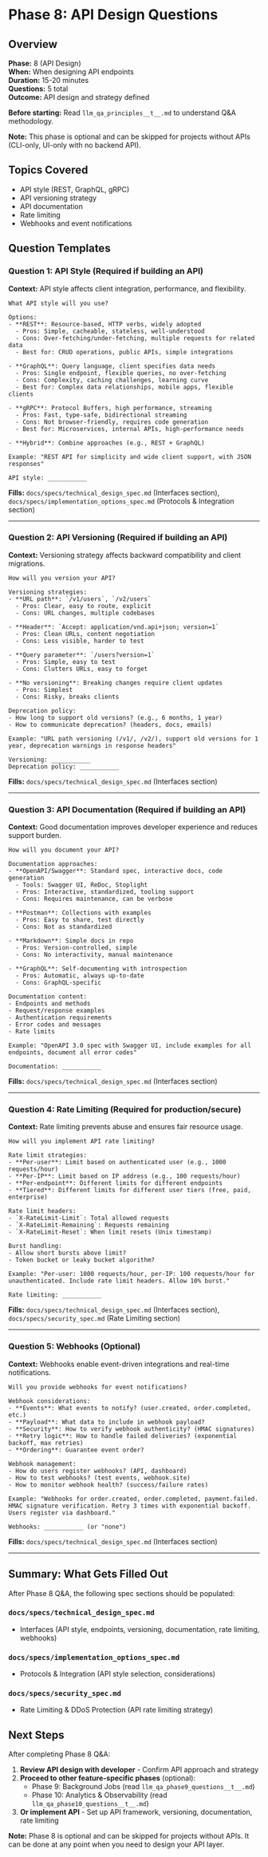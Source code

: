 # Phase 8: API Design Questions

## Overview

**Phase:** 8 (API Design)  
**When:** When designing API endpoints  
**Duration:** 15-20 minutes  
**Questions:** 5 total  
**Outcome:** API design and strategy defined

**Before starting:** Read `llm_qa_principles__t__.md` to understand Q&A methodology.

**Note:** This phase is optional and can be skipped for projects without APIs (CLI-only, UI-only with no backend API).

## Topics Covered

- API style (REST, GraphQL, gRPC)
- API versioning strategy
- API documentation
- Rate limiting
- Webhooks and event notifications

## Question Templates

### Question 1: API Style (Required if building an API)

**Context:** API style affects client integration, performance, and flexibility.

```
What API style will you use?

Options:
- **REST**: Resource-based, HTTP verbs, widely adopted
  - Pros: Simple, cacheable, stateless, well-understood
  - Cons: Over-fetching/under-fetching, multiple requests for related data
  - Best for: CRUD operations, public APIs, simple integrations

- **GraphQL**: Query language, client specifies data needs
  - Pros: Single endpoint, flexible queries, no over-fetching
  - Cons: Complexity, caching challenges, learning curve
  - Best for: Complex data relationships, mobile apps, flexible clients

- **gRPC**: Protocol Buffers, high performance, streaming
  - Pros: Fast, type-safe, bidirectional streaming
  - Cons: Not browser-friendly, requires code generation
  - Best for: Microservices, internal APIs, high-performance needs

- **Hybrid**: Combine approaches (e.g., REST + GraphQL)

Example: "REST API for simplicity and wide client support, with JSON responses"

API style: ___________
```

**Fills:** `docs/specs/technical_design_spec.md` (Interfaces section), `docs/specs/implementation_options_spec.md` (Protocols & Integration section)

---

### Question 2: API Versioning (Required if building an API)

**Context:** Versioning strategy affects backward compatibility and client migrations.

```
How will you version your API?

Versioning strategies:
- **URL path**: `/v1/users`, `/v2/users`
  - Pros: Clear, easy to route, explicit
  - Cons: URL changes, multiple codebases

- **Header**: `Accept: application/vnd.api+json; version=1`
  - Pros: Clean URLs, content negotiation
  - Cons: Less visible, harder to test

- **Query parameter**: `/users?version=1`
  - Pros: Simple, easy to test
  - Cons: Clutters URLs, easy to forget

- **No versioning**: Breaking changes require client updates
  - Pros: Simplest
  - Cons: Risky, breaks clients

Deprecation policy:
- How long to support old versions? (e.g., 6 months, 1 year)
- How to communicate deprecation? (headers, docs, emails)

Example: "URL path versioning (/v1/, /v2/), support old versions for 1 year, deprecation warnings in response headers"

Versioning: ___________
Deprecation policy: ___________
```

**Fills:** `docs/specs/technical_design_spec.md` (Interfaces section)

---

### Question 3: API Documentation (Required if building an API)

**Context:** Good documentation improves developer experience and reduces support burden.

```
How will you document your API?

Documentation approaches:
- **OpenAPI/Swagger**: Standard spec, interactive docs, code generation
  - Tools: Swagger UI, ReDoc, Stoplight
  - Pros: Interactive, standardized, tooling support
  - Cons: Requires maintenance, can be verbose

- **Postman**: Collections with examples
  - Pros: Easy to share, test directly
  - Cons: Not as standardized

- **Markdown**: Simple docs in repo
  - Pros: Version-controlled, simple
  - Cons: No interactivity, manual maintenance

- **GraphQL**: Self-documenting with introspection
  - Pros: Automatic, always up-to-date
  - Cons: GraphQL-specific

Documentation content:
- Endpoints and methods
- Request/response examples
- Authentication requirements
- Error codes and messages
- Rate limits

Example: "OpenAPI 3.0 spec with Swagger UI, include examples for all endpoints, document all error codes"

Documentation: ___________
```

**Fills:** `docs/specs/technical_design_spec.md` (Interfaces section)

---

### Question 4: Rate Limiting (Required for production/secure)

**Context:** Rate limiting prevents abuse and ensures fair resource usage.

```
How will you implement API rate limiting?

Rate limit strategies:
- **Per-user**: Limit based on authenticated user (e.g., 1000 requests/hour)
- **Per-IP**: Limit based on IP address (e.g., 100 requests/hour)
- **Per-endpoint**: Different limits for different endpoints
- **Tiered**: Different limits for different user tiers (free, paid, enterprise)

Rate limit headers:
- `X-RateLimit-Limit`: Total allowed requests
- `X-RateLimit-Remaining`: Requests remaining
- `X-RateLimit-Reset`: When limit resets (Unix timestamp)

Burst handling:
- Allow short bursts above limit?
- Token bucket or leaky bucket algorithm?

Example: "Per-user: 1000 requests/hour, per-IP: 100 requests/hour for unauthenticated. Include rate limit headers. Allow 10% burst."

Rate limiting: ___________
```

**Fills:** `docs/specs/technical_design_spec.md` (Interfaces section), `docs/specs/security_spec.md` (Rate Limiting section)

---

### Question 5: Webhooks (Optional)

**Context:** Webhooks enable event-driven integrations and real-time notifications.

```
Will you provide webhooks for event notifications?

Webhook considerations:
- **Events**: What events to notify? (user.created, order.completed, etc.)
- **Payload**: What data to include in webhook payload?
- **Security**: How to verify webhook authenticity? (HMAC signatures)
- **Retry logic**: How to handle failed deliveries? (exponential backoff, max retries)
- **Ordering**: Guarantee event order?

Webhook management:
- How do users register webhooks? (API, dashboard)
- How to test webhooks? (test events, webhook.site)
- How to monitor webhook health? (success/failure rates)

Example: "Webhooks for order.created, order.completed, payment.failed. HMAC signature verification. Retry 3 times with exponential backoff. Users register via dashboard."

Webhooks: ___________ (or "none")
```

**Fills:** `docs/specs/technical_design_spec.md` (Interfaces section)

---

## Summary: What Gets Filled Out

After Phase 8 Q&A, the following spec sections should be populated:

### `docs/specs/technical_design_spec.md`
- Interfaces (API style, endpoints, versioning, documentation, rate limiting, webhooks)

### `docs/specs/implementation_options_spec.md`
- Protocols & Integration (API style selection, considerations)

### `docs/specs/security_spec.md`
- Rate Limiting & DDoS Protection (API rate limiting strategy)

## Next Steps

After completing Phase 8 Q&A:

1. **Review API design with developer** - Confirm API approach and strategy
2. **Proceed to other feature-specific phases** (optional):
   - Phase 9: Background Jobs (read `llm_qa_phase9_questions__t__.md`)
   - Phase 10: Analytics & Observability (read `llm_qa_phase10_questions__t__.md`)
3. **Or implement API** - Set up API framework, versioning, documentation, rate limiting

**Note:** Phase 8 is optional and can be skipped for projects without APIs. It can be done at any point when you need to design your API layer.

